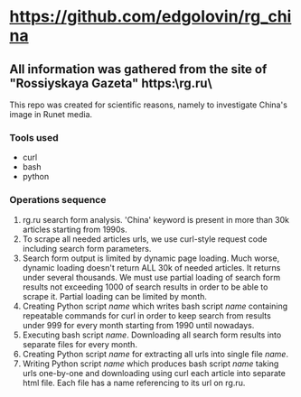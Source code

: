 # https://github.com/edgolovin/rg_china

## All information was gathered from the site of "Rossiyskaya Gazeta" https:\\rg.ru\

This repo was created for scientific reasons, namely to investigate China's image in Runet media.

### Tools used
* curl
* bash
* python

### Operations sequence
1. rg.ru search form analysis. 'China' keyword is present in more than 30k articles starting from 1990s.
2. To scrape all needed articles urls, we use curl-style request code including search form parameters.
3. Search form output is limited by dynamic page loading. Much worse, dynamic loading doesn't return ALL 30k of needed articles. It returns under several thousands. We must use partial loading of search form results not exceeding 1000 of search results in order to be able to scrape it. Partial loading can be limited by month.
4. Creating Python script _name_ which writes bash script _name_ containing repeatable commands for curl in order to keep search from results under 999 for every month starting from 1990 until nowadays.
5. Executing bash script _name_. Downloading all search form results into separate files for every month.
6. Creating Python script _name_ for extracting all urls into single file _name_.
7. Writing Python script _name_ which produces bash script _name_ taking urls one-by-one and downloading using curl each article into separate html file. Each file has a name referencing to its url on rg.ru.